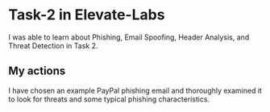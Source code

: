 # Task-2 in Elevate-Labs

I was able to learn about Phishing, Email Spoofing, Header Analysis, and Threat Detection in Task 2.

## My actions 

I have chosen an example PayPal phishing email and thoroughly examined it to look for threats and some typical phishing characteristics.

